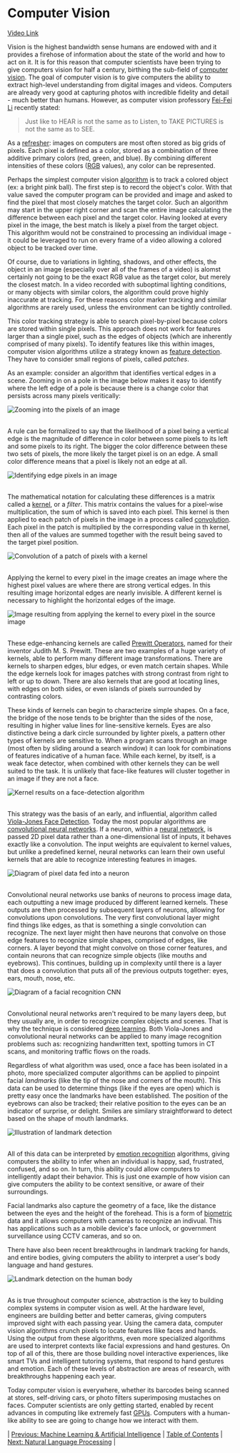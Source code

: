 # Computer Vision
[Video Link](https://youtu.be/-4E2-0sxVUM)

Vision is the highest bandwidth sense humans are endowed with and it provides a firehose of information about the state of the world and how to act on it. It is for this reason that computer scientists have been trying to give computers vision for half a century, birthing the sub-field of [computer vision](../glossary/README.md#computer-vision). The goal of computer vision is to give computers the ability to extract high-level understanding from digital images and videos. Computers are already very good at capturing photos with incredible fidelity and detail - much better than humans. However, as computer vision professory [Fei-Fei Li](https://en.wikipedia.org/wiki/Fei-Fei_Li) recently stated:

> Just like to HEAR is not the same as to Listen, to TAKE PICTURES is not the same as to SEE.

As a [refresher](../20/README.md#bitmap-files): images on computers are most often stored as big grids of pixels. Each pixel is defined as a color, stored as a combination of three additive primary colors (red, green, and blue). By combining different intensities of these colors ([RGB](../glossary/README.md#rgb-color-model) values), any color can be represented.

Perhaps the simplest computer vision [algorithm](../glossary/README.md#algorithm) is to track a colored object (ex: a bright pink ball). The first step is to record the object's color. With that value saved the computer program can be provided and image and asked to find the pixel that most closely matches the target color. Such an algorithm may start in the upper right corner and scan the entire image calculating the difference between each pixel and the target color. Having looked at every pixel in the image, the best match is likely a pixel from the target object. This algorithm would not be constrained to processing an individual image - it could be leveraged to run on every frame of a video allowing a colored object to be tracked over time.

Of course, due to variations in lighting, shadows, and other effects, the object in an image (especially over all of the frames of a video) is alomst certainly not going to be the exact RGB value as the target color, but merely the closest match. In a video recorded with suboptimal lighting conditions, or many objects with similar colors, the algorithm could prove highly inaccurate at tracking. For these reasons color marker tracking and similar algorithms are rarely used, unless the environment can be tightly controlled.

This color tracking strategy is able to search pixel-by-pixel because colors are stored within single pixels. This approach does not work for features larger than a single pixel, such as the edges of objects (which are inherently comprised of many pixels). To identify features like this within images, computer vision algorithms utilize a strategy known as [feature detection](../glossary/README.md#feature-detection). They have to consider small regions of pixels, called _patches_.

As an example: consider an algorithm that identifies vertical edges in a scene. Zooming in on a pole in the image below makes it easy to identify where the left edge of a pole is because there is a change color that persists across many pixels veritically:

![Zooming into the pixels of an image](./edge-algo-01.JPG)
<br /><br />

A rule can be formalized to say that the likelihood of a pixel being a vertical edge is the magnitude of difference in color between some pixels to its left and some pixels to its right. The bigger the color difference between these two sets of pixels, the more likely the target pixel is on an edge. A small color difference means that a pixel is likely not an edge at all.

![Identifying edge pixels in an image](./edge-algo-02.JPG)
<br /><br />

The mathematical notation for calculating these differences is a matrix called a [kernel](../glossary/README.md#kernel-image-processing), or a _filter_. This matrix contains the values for a pixel-wise multiplication, the sum of which is saved into each pixel. This kernel is then applied to each patch of pixels in the image in a process called [convolution](../glossary/README.md#convolution). Each pixel in the patch is multiplied by the corresponding value in th kernel, then all of the values are summed together with the result being saved to the target pixel position.

![Convolution of a patch of pixels with a kernel](./edge-algo-03.JPG)
<br /><br >

Applying the kernel to every pixel in the image creates an image where the highest pixel values are where there are strong vertical edges. In this resulting image horizontal edges are nearly invisible. A different kernel is necessary to highlight the horizontal edges of the image.

![Image resulting from applying the kernel to every pixel in the source image](./edge-algo-04.JPG)
<br /><br />

These edge-enhancing kernels are called [Prewitt Operators](https://en.wikipedia.org/wiki/Prewitt_operator), named for their inventor Judith M. S. Prewitt. These are two examples of a huge variety of kernels, able to perform many different image transformations. There are kernels to sharpen edges, blur edges, or even match certain shapes. While the edge kernels look for images patches with strong contrast from right to left or up to down. There are also kernels that are good at locating lines, with edges on both sides, or even islands of pixels surrounded by contrasting colors.

These kinds of kernels can begin to characterize simple shapes. On a face, the bridge of the nose tends to be brighter than the sides of the nose, resulting in higher value lines for line-sensitive kernels. Eyes are also distinctive being a dark circle surrounded by lighter pixels, a pattern other types of kernels are sensitive to. When a program scans through an image (most often by sliding around a search window) it can look for combinations of features indicative of a human face. While each kernel, by itself, is a weak face detector, when combined with other kernels they can be well suited to the task. It is unlikely that face-like features will cluster together in an image if they are not a face.

![Kernel results on a face-detection algorithm](./face-algo.JPG)
<br /><br />

This strategy was the basis of an early, and influential, algorithm called [Viola-Jones Face Detection](../glossary/README.md#viola-jones-object-detection-framework). Today the most popular algorithms are [convolutional neural networks](../glossary/README.md#convolutional-neural-network). If a neuron, within a [neural network](../glossary/README.md#artificial-neural-network), is passed 2D pixel data rather than a one-dimensional list of inputs, it behaves exactly like a convolution. The input weights are equivalent to kernel values, but unlike a predefined kernel, neural networks can learn their own useful kernels that are able to recognize interesting features in images.

![Diagram of pixel data fed into a neuron](./convolution-neuron.JPG)
<br /><br />

Convolutional neural networks use banks of neurons to process image data, each outputting a new image produced by different learned kernels. These outputs are then processed by subsequent layers of neurons, allowing for convolutions upon convolutions. The very first convolutional layer might find things like edges, as that is something a single convolution can recognize. The next layer might then have neurons that convolve on those edge features to recognize simple shapes, comprised of edges, like corners. A layer beyond that might convolve on those corner features, and contain neurons that can recognize simple objects (like mouths and eyebrows). This continues, building up in complexity until there is a layer that does a convolution that puts all of the previous outputs together: eyes, ears, mouth, nose, etc.

![Diagram of a facial recognition CNN](./convolutional-neural-network.JPG)
<br /><br />

Convolutional neural networks aren't required to be many layers deep, but they usually are, in order to recognize complex objects and scenes. That is why the technique is considered [deep learning](../glossary/README.md#deep-learning). Both Viola-Jones and convolutional neural networks can be applied to many image recognition problems such as: recognizing handwritten text, spotting tumors in CT scans, and monitoring traffic flows on the roads.

Regardless of what algorithm was used, once a face has been isolated in a photo, more specialized computer algorithms can be applied to pinpoint facial _landmarks_ (like the tip of the nose and corners of the mouth). This data can be used to determine things (like if the eyes are open) which is pretty easy once the landmarks have been established. The position of the eyebrows can also be tracked; their relative position to the eyes can be an indicator of surprise, or delight. Smiles are similary straightforward to detect based on the shape of mouth landmarks.

![Illustration of landmark detection](./landmark-detection.JPG)
<br /><br />

All of this data can be interpreted by [emotion recognition](../glossary/README.md#emotion-recognition) algorithms, giving computers the ability to infer when an individual is happy, sad, frustrated, confused, and so on. In turn, this ability could allow computers to intelligently adapt their behavior. This is just one example of how vision can give computers the ability to be context sensitive, or aware of their surroundings.

Facial landmarks also capture the geometry of a face, like the distance between the eyes and the height of the forehead. This is a form of [biometric](../glossary/README.md#biometrics) data and it allows computers with cameras to recognize an indivual. This has applications such as a mobile device's face unlock, or government surveillance using CCTV cameras, and so on.

There have also been recent breakthroughs in landmark tracking for hands, and entire bodies, giving computers the ability to interpret a user's body language and hand gestures.

![Landmark detection on the human body](./landmark-body-detection.JPG)
<br /><br />

As is true throughout computer science, abstraction is the key to building complex systems in computer vision as well. At the hardware level, engineers are building better and better cameras, giving computers improved sight with each passing year. Using the camera data, computer vision algorithms crunch pixels to locate features llike faces and hands. Using the output from these algorithms, even more specialized algorithms are used to interpret contexts like facial expressions and hand gestures. On top of all of this, there are those building novel interactive experiences, like smart TVs and intelligent tutoring systems, that respond to hand gestures and emotion. Each of these levels of abstraction are areas of research, with breakthroughs happening each year.

Today computer vision is everywhere, whether its barcodes being scanned at stores, self-driving cars, or photo filters superimposing mustaches on faces. Computer scientists are only getting started, enabled by recent advances in computing like extremely fast [GPUs](../glossary/README.md#graphics-processing-unit). Computers with a human-like ability to see are going to change how we interact with them.

| [Previous: Machine Learning & Artificial Intelligence](../34/README.md) | [Table of Contents](../README.md#table-of-contents) | [Next: Natural Language Processing](../36/README.md) |
